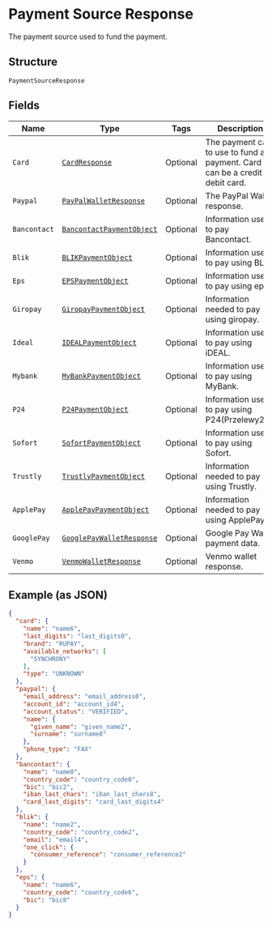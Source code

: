 
# Payment Source Response

The payment source used to fund the payment.

## Structure

`PaymentSourceResponse`

## Fields

| Name | Type | Tags | Description |
|  --- | --- | --- | --- |
| `Card` | [`CardResponse`](../../doc/models/card-response.md) | Optional | The payment card to use to fund a payment. Card can be a credit or debit card. |
| `Paypal` | [`PayPalWalletResponse`](../../doc/models/pay-pal-wallet-response.md) | Optional | The PayPal Wallet response. |
| `Bancontact` | [`BancontactPaymentObject`](../../doc/models/bancontact-payment-object.md) | Optional | Information used to pay Bancontact. |
| `Blik` | [`BLIKPaymentObject`](../../doc/models/blik-payment-object.md) | Optional | Information used to pay using BLIK. |
| `Eps` | [`EPSPaymentObject`](../../doc/models/eps-payment-object.md) | Optional | Information used to pay using eps. |
| `Giropay` | [`GiropayPaymentObject`](../../doc/models/giropay-payment-object.md) | Optional | Information needed to pay using giropay. |
| `Ideal` | [`IDEALPaymentObject`](../../doc/models/ideal-payment-object.md) | Optional | Information used to pay using iDEAL. |
| `Mybank` | [`MyBankPaymentObject`](../../doc/models/my-bank-payment-object.md) | Optional | Information used to pay using MyBank. |
| `P24` | [`P24PaymentObject`](../../doc/models/p24-payment-object.md) | Optional | Information used to pay using P24(Przelewy24). |
| `Sofort` | [`SofortPaymentObject`](../../doc/models/sofort-payment-object.md) | Optional | Information used to pay using Sofort. |
| `Trustly` | [`TrustlyPaymentObject`](../../doc/models/trustly-payment-object.md) | Optional | Information needed to pay using Trustly. |
| `ApplePay` | [`ApplePayPaymentObject`](../../doc/models/apple-pay-payment-object.md) | Optional | Information needed to pay using ApplePay. |
| `GooglePay` | [`GooglePayWalletResponse`](../../doc/models/google-pay-wallet-response.md) | Optional | Google Pay Wallet payment data. |
| `Venmo` | [`VenmoWalletResponse`](../../doc/models/venmo-wallet-response.md) | Optional | Venmo wallet response. |

## Example (as JSON)

```json
{
  "card": {
    "name": "name6",
    "last_digits": "last_digits0",
    "brand": "RUPAY",
    "available_networks": [
      "SYNCHRONY"
    ],
    "type": "UNKNOWN"
  },
  "paypal": {
    "email_address": "email_address0",
    "account_id": "account_id4",
    "account_status": "VERIFIED",
    "name": {
      "given_name": "given_name2",
      "surname": "surname8"
    },
    "phone_type": "FAX"
  },
  "bancontact": {
    "name": "name0",
    "country_code": "country_code0",
    "bic": "bic2",
    "iban_last_chars": "iban_last_chars8",
    "card_last_digits": "card_last_digits4"
  },
  "blik": {
    "name": "name2",
    "country_code": "country_code2",
    "email": "email4",
    "one_click": {
      "consumer_reference": "consumer_reference2"
    }
  },
  "eps": {
    "name": "name6",
    "country_code": "country_code6",
    "bic": "bic8"
  }
}
```

